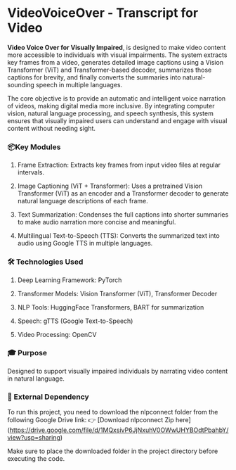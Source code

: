 # VideoVoiceOver - Transcript for Video #

**Video Voice Over for Visually Impaired**, is designed to make video content more accessible to individuals with visual impairments. The system extracts key frames from a video, generates detailed image captions using a Vision Transformer (ViT) and Transformer-based decoder, summarizes those captions for brevity, and finally converts the summaries into natural-sounding speech in multiple languages.

The core objective is to provide an automatic and intelligent voice narration of videos, making digital media more inclusive. By integrating computer vision, natural language processing, and speech synthesis, this system ensures that visually impaired users can understand and engage with visual content without needing sight.

### 📦Key Modules
1. Frame Extraction: Extracts key frames from input video files at regular intervals.

2. Image Captioning (ViT + Transformer): Uses a pretrained Vision Transformer (ViT) as an encoder and a Transformer decoder to generate natural language descriptions of each frame.

3. Text Summarization: Condenses the full captions into shorter summaries to make audio narration more concise and meaningful.

4. Multilingual Text-to-Speech (TTS): Converts the summarized text into audio using Google TTS in multiple languages.

### 🛠️ Technologies Used
1. Deep Learning Framework: PyTorch

2. Transformer Models: Vision Transformer (ViT), Transformer Decoder

3. NLP Tools: HuggingFace Transformers, BART for summarization

4. Speech: gTTS (Google Text-to-Speech)

5. Video Processing: OpenCV

### 🎓 Purpose
Designed to support visually impaired individuals by narrating video content in natural language.

### 🔗 External Dependency
To run this project, you need to download the nlpconnect folder from the following Google Drive link:
👉 [Download nlpconnect Zip here] (https://drive.google.com/file/d/1MQxsivP6JjNxuhV0OWwUHYBOdtPbahbY/view?usp=sharing)

Make sure to place the downloaded folder in the project directory before executing the code.
